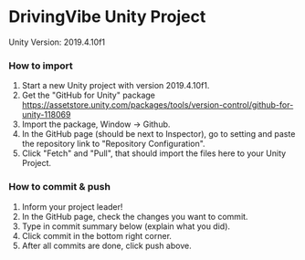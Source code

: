 # DrivingVibe Unity Project

Unity Version: 2019.4.10f1



### How to import

1. Start a new Unity project with version 2019.4.10f1.
2. Get the "GitHub for Unity" package https://assetstore.unity.com/packages/tools/version-control/github-for-unity-118069
3. Import the package, Window -> Github.
4. In the GitHub page (should be next to Inspector), go to setting and paste the repository link to "Repository Configuration".
5. Click "Fetch" and "Pull", that should import the files here to your Unity Project.


### How to commit & push

1. Inform your project leader!
2. In the GitHub page, check the changes you want to commit.
3. Type in commit summary below (explain what you did).
4. Click commit in the bottom right corner.
5. After all commits are done, click push above.

